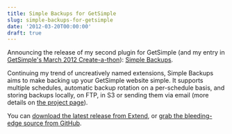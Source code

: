 ```yaml
---
title: Simple Backups for GetSimple
slug: simple-backups-for-getsimple
date: '2012-03-20T00:00:00'
draft: true
---
```


<p>Announcing the release of my second plugin for GetSimple (and my entry in <a href="http://get-simple.info/create-a-thon/">GetSimple's March 2012 Create-a-thon</a>): <a href="http://www.reedmurphy.net/projects/getsimple-simple-backups">Simple Backups</a>.</p>

<p>Continuing my trend of uncreatively named extensions, Simple Backups aims to make backing up your GetSimple website simple. It supports multiple schedules, automatic backup rotation on a per-schedule basis, and storing backups locally, on FTP, in S3 or sending them via email (more details on <a href="http://www.reedmurphy.net/projects/getsimple-simple-backups">the project page</a>).



<!--more-->

<p>You can <a href="http://get-simple.info/extend/plugin/simple-backups/394/">download the latest release from Extend</a>, or <a href="https://github.com/RWJMurphy/GetSimple-SimpleBackups">grab the bleeding-edge source from GitHub</a>.</p>